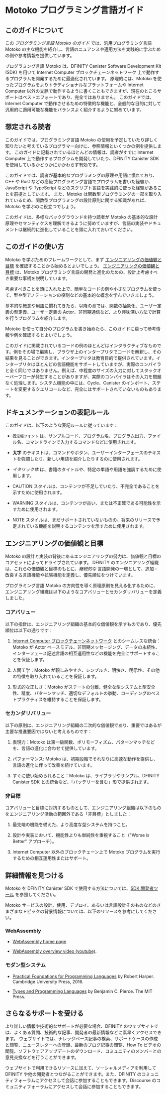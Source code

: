 # Motoko プログラミング言語ガイド

## このガイドについて

この _プログラミング言語 Motoko のガイド_ では、汎用プログラミング言語 Motoko の主な機能を紹介し、言語のニュアンスや適用方法を実践的に学ぶための例や参考情報を提供しています。

プログラミング言語 Motoko は、DFINITY Canister Software Development Kit (SDK) を用いて Internet Computer ブロックチェーンネットワーク 上で動作するプログラムを開発するために最適化されています。
原理的には、Motoko を使ったプログラムをよりトラディショナルなプラットフォームや Internet Computer 以外の文脈で動作するように書くこともできますが、現在のところサポートはベストエフォートであり、完全ではありません。
このガイドでは、Internet Computer で動作させるための特徴的な機能と、全般的な目的に対して汎用的に適用可能な機能をバランスよく紹介するように努めています。

## 想定される読者

このガイドでは、プログラミング言語 Motoko の使用を予定していたり詳しく知りたいと考えているプログラマー向けに、参照情報といくつかの例を提供します。 このガイドに記載されているほとんどの情報は、読者がすでに Internet Computer 上で動作するプログラムを開発していたり、DFINITY Canister SDK を使用しているかどうかにかかわらず有効です。

このガイドでは、読者が基本的なプログラミングの原理や用語に慣れており、C++ や Rust などの高級プログラミング言語でプログラムを書いた経験か、JavaScript や TypeScript などのスクリプト言語を実践的に使った経験があることを前提としています。 また、Motoko は関数型プログラミングの一部を取り入れているため、関数型プログラミングの設計原則に関する知識があれば、Motoko を学ぶのに役立つでしょう。

このガイドは、多様なバックグラウンドを持つ読者が Motoko の基本的な設計原理やセマンティクスを理解できるように努めていますが、言語の実装やドキュメントは継続的に進化していることを頭に入れておいてください。

## このガイドの使い方

Motoko を学ぶためのフレームワークとして、まず [エンジニアリングの価値観と目標](#engineering-values-and-goals) を確認することから始めるとよいでしょう。 [エンジニアリングの価値観と目標](#engineering-values-and-goals) は、Motoko プログラミング言語の開発と進化のための、設計上考慮すべき重要な事柄を説明しています。

考慮すべきことを頭に入れた上で、簡単なコードの例や小さなプログラムを使って、型や型アノテーションの役割などの基本的な概念を学んでいきましょう。

基本的な概念や用語に慣れてきたら、以降の章では、関数の抽象化、ユーザー定義の型定義、ユーザー定義の Actor、非同期通信など、より興味深い方法で計算を行うプログラムを紹介します。

Motoko を使って自分のプログラムを書き始めたら、このガイドに戻って参考情報や例を確認するとよいでしょう。

このガイドに掲載されているコードの例のほとんどはインタラクティブなものです。例をその場で編集し、ブラウザ上のインタープリタでコードを解釈し、その結果を見ることができます。インタープリタは教育目的で提供されています。インタープリタはほとんどの言語機能をサポートしていますが、実際のコンパイラと全く同じではありません。例えば、中程度のサイズの入力に対してスタックオーバーフローが発生することがありますが、実際のコンパイラはその入力を問題なく処理します。システム機能の中には、Cycle、Canister のインポート、ステートを変更するクエリコールなど、完全にはサポートされていないものもあります。

## ドキュメンテーションの表記ルール

このガイドは、以下のような表記ルールに従っています：

- `固定幅フォント` は、サンプルコード、プログラム名、プログラム出力、ファイル名、コマンドラインで入力するコマンドなどに使用されます。

- **太字** のテキストは、コマンドやボタン、ユーザーインターフェースのテキストを強調したり、新しい用語を紹介したりするのに使用されます。

- _イタリック体_ は、書籍のタイトルや、特定の単語や用語を強調するために使用します。

- CAUTION スタイルは、コンテンツが不足していたり、不完全であることを示すために使用されます。

- WARNING スタイルは、コンテンツが古い、または不正確である可能性を示すために使用されます。

- NOTE スタイルは、まだサポートされていないものの、将来のリリースで予定されている機能を説明するコンテンツを示すために使用されます。

## エンジニアリングの価値観と目標

Motoko の設計と実装の背後にあるエンジニアリングの努力は、価値観と目標のコアセットによってドライブされています。 DFINITY のエンジニアリング組織は、これらの価値観と目標のもとに、_継続的な_ 言語開発の一環として、追加・改良する言語機能や拡張機能を定義し、優先順位をつけています。

プログラミング言語 Motoko の方向性を導く原理原則を見える化するために、エンジニアリング組織は以下のようなコアバリューとセカンダリバリューを定義しました。

### コアバリュー

以下の指針は、エンジニアリング組織の基本的な価値観を示すものであり、優先順位は以下の通りです：

1.  [Internet Computer ブロックチェーンネットワーク](../../../../concepts/what-is-ic#ic-overview) とのシームレスな統合：Motoko が Actor ベースモデル、非同期メッセージング、データの永続性、インターフェース記述言語の相互運用性などの機能を完全にサポートすることを保証します。

2.  人間工学：Motoko が親しみやすさ、シンプルさ、明快さ、明示性、その他の特徴を取り入れていることを保証します。

3.  形式的な正しさ：Motoko がステートの分離、健全な型システムと型安全性、精度、パターンマッチ、適切なデフォルトの挙動、コーディングのベストプラクティスを維持することを保証します。

### セカンダリバリュー

以下の原則は、エンジニアリング組織の二次的な価値観であり、重要ではあるが主要な推進要因ではないと考えるものです：

1.  表現力：Motoko は第一級関数、ポリモーフィズム、パターンマッチなどを、言語の進化に合わせて提供しています。

2.  パフォーマンス: Motoko は、初期段階でそれなりに高速な動作を提供し、言語の進化に伴って改善を続けています。

3.  すぐに使い始められること：Motoko は、ライブラリやサンプル、DFINITY Canister SDK との統合など、「バッテリーを含む」形で提供されます。

### 非目標

コアバリューと目標に対抗するものとして、エンジニアリング組織は以下のものをエンジニアリング活動の範囲外である「非目標」としました：

1.  最先端の機能を備えた、より高度な型システムを持つこと。

2.  設計や実装において、機能性よりも単純性を重視すること（"Worse is Better" アプローチ）。

3.  Internet Computer 以外のブロックチェーン上で Motoko プログラムを実行するための相互運用性またはサポート。

## 詳細情報を見つける

Motoko を DFINITY Canister SDK で使用する方法については、[SDK 開発者ツール](../../index.md) を参照してください。

Motoko サービスの設計、使用、デプロイ、あるいは言語設計そのものなどのさまざまなトピックの背景情報については、以下のリソースを参考にしてください。

### WebAssembly

- [WebAssembly home page](https://webassembly.org/).

- [WebAssembly overview video (youtube)](https://www.youtube.com/watch?v=fvkIQfRZ-Y0).

### モダン型システム

- [Practical Foundations for Programming Languages](http://www.cs.cmu.edu/~rwh/pfpl/) by Robert Harper. Cambridge University Press, 2016.

- [Types and Programming Languages](https://www.cis.upenn.edu/~bcpierce/tapl/) by Benjamin C. Pierce. The MIT Press.

## さらなるサポートを受ける

より詳しい情報や技術的なサポートが必要な場合、DFINITY のウェブサイトでは、よくある質問、技術的な記事、開発者の最新情報などに素早くアクセスできます。 ウェブサイトでは、ナレッジベース記事の検索、サポートケースの作成と閲覧、ニュースレターへの登録、最新のブログ記事の閲覧、How To ビデオの閲覧、ソフトウェアアップデートのダウンロード、コミュニティのメンバーとの意見交換などを行うことができます。

ウェブサイトで利用できるリソースに加えて、ソーシャルメディアを利用して DFINITY や他の開発者とつながることができます。また、DFINITY のコミュニティフォーラムにアクセスして会話に参加することもできます。Discourse のコミュニティフォーラムにアクセスして会話に参加することもできます。

<!--
# Motoko Programming Language Guide

## About this guide

The *Motoko Programming Language Guide* introduces key features of the general-purpose Motoko programming language and provides examples and reference information to help you learn the nuances of the language and the practical implications of how to apply it.

The Motoko programming language is optimized for developing programs that run on the Internet Computer blockchain network and to work with the DFINITY Canister Software Development Kit (SDK). You could, in principle, also write programs using Motoko for more traditional platforms and to run in other contexts, though support for this is currently best-effort and incomplete. This guide attempts to strike a balance between highlighting features that are uniquely suited to running on the Internet Computer and features that are generally-applicable or well-suited for programs running on all targets.

## Intended audience

This guide provides reference information and examples for programmers who want to explore or plan to use the Motoko programming language. Most of the information in this guide is applicable independent of whether you are developing programs to run on the Internet Computer or working with the DFINITY Canister SDK.

The guide assumes you are familiar with basic programming principles and terminology and have at least some experience writing programs in a high-level programming language such as C++ or Rust, or have practical experience working with a scripting language such as JavaScript or TypeScript. In addition, Motoko incorporates some aspects of functional programming, so you might find some knowledge of functional programming design principles helpful in learning to use Motoko.

Although this guide is intended to help readers from different backgrounds understand the basic design principles and semantics of the Motoko, you should keep in mind that the language implementation and the documentation are also continuing to evolve.

## Using this guide

To provide a framework for learning Motoko, you might want to start by reviewing [Engineering values and goals](#_engineering_values_and_goals). The [Engineering values and goals](#_engineering_values_and_goals) describe the core design considerations for the development and evolution of the Motoko programming language.

With those considerations in mind, you can start to explore fundamental concepts, including the role of types and type annotations, in simple code examples and small programs.

Once you are familiar with the basic concepts and terminology, later sections introduce programs that compute in more interesting ways, including function abstractions, user-defined type definitions, user-defined actors, and asynchronous communication.

As you begin using Motoko to write your own programs, you can return to this guide for reference information and examples.

Most of the code examples in this guide are interactive: you can live edit the example, interpret the code in the browser and see the result. The interpreter is provided for education purposes. While most of the language features are supported in the interpreter, they are not exactly the same as the real compiler. For example, you may get a stack overflow for a medium-size input, while the real compiler handles the input just fine. Some of the system features are not fully supported, such as cycles, canister imports and state-mutating query calls.

## Documentation conventions

The following conventions are used in this guide:

-   `Fixed-width` font is used for sample code, program names, program output, file names, and commands that you type at the command line.

-   **Bold** text is used to emphasize commands, buttons, or user interface text, and to introduce new terms.

-   *Italics* are used for book titles and to emphasize specific words or terms.

-   The CAUTION style is used to indicate content that is missing or incomplete.

-   The WARNING style is used to indicate where content is outdated or potentially inaccurate.

-   The NOTE style is used to indicate content that describes a feature that is not yet supported but is planned for a future release.

## Engineering values and goals

The engineering effort behind the design and implementation of Motoko is driven by a core set of values and goals. The DFINITY engineering organization uses these values and goals to define and prioritize the language features and enhancements to add and improve as part of *ongoing* language development.

For transparency into the principles that guide the engineering effort, the engineering organization has identified the following sets of core values and secondary values for driving the direction of the Motoko programming language.

### Core values

The following guiding principles represent the core values of the engineering organization in prioritized order:

1.  Seamless integration with the [Internet Computer blockchain network](../../../../concepts/what-is-ic#ic-overview) to ensure that Motoko provides full language support for the actor-based model, asynchronous messaging, data persistence, interface description language interoperability, and other features.

2.  Ergonomics to ensure that Motoko embraces familiarity, simplicity, clarity, explicitness, and other human factors.

3.  Formal correctness to ensure that Motoko maintains state isolation, a sound type system and type safety, precision, pattern matching, appropriate defaults, and coding best-practices.

### Secondary values

The following principles represent the secondary values of the engineering organization that are deemed important but not primary driving factors:

1.  Expressiveness, so that Motoko provides first-class functions, polymorphism, pattern matching, and more as the language evolves.

2.  Performance, so that Motoko provides reasonably fast operation initially and continues to improves as the language evolves.

3.  Readiness, so the Motoko comes with "batteries included" in the form of libraries and examples and out-of-the-box integration with the DFINITY Canister SDK.

### Non-goals

As a counterpoint to the core values and goals, the engineering organization also identified the following as "non-goals" that are outside of the scope of the engineering effort:

1.  Having a more advanced type system, with cutting-edge features.

2.  Simplicity over functionality in design or implementation (the "Worse is Better" approach).

3.  Interoperability or support for running Motoko programs on blockchains other than the Internet Computer.

## Finding more information

For information about using Motoko with the DFINITY Canister SDK, see the [SDK Developer Tools](../../index.md).

For background information on various topics relevant to the design, use, or deployment of Motoko services, or the language’s design itself, consider the following resources as a starting point:

### WebAssembly

-   [WebAssembly home page](https://webassembly.org/).

-   [WebAssembly overview video (youtube)](https://www.youtube.com/watch?v=fvkIQfRZ-Y0).

### Modern type systems

-   [Practical Foundations for Programming Languages](http://www.cs.cmu.edu/~rwh/pfpl/) by Robert Harper. Cambridge University Press, 2016.

-   [Types and Programming Languages](https://www.cis.upenn.edu/~bcpierce/tapl/) by Benjamin C. Pierce. The MIT Press.

## Getting additional support

If you are looking for more information or technical support, the DFINITY website provides quick access to frequently-asked questions, technical articles, developer updates, and other resources. From the website, you can search knowledge base articles, open and view support cases, sign up for the newsletter, read the latest blog posts, view how-to videos, download software updates, or exchange ideas with members of the community.

In addition to the resources available on the website, you can connect with DFINITY or other developers using social media or by visiting the DFINITY Community Forum on Discourse and joining the conversation.

-->
